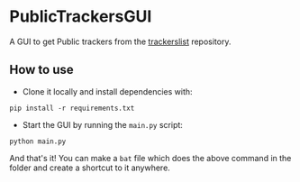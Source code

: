 # PublicTrackersGUI
A GUI to get Public trackers from the [trackerslist](https://github.com/ngosang/trackerslist) repository.

## How to use

* Clone it locally and install dependencies with:
```
pip install -r requirements.txt
```

* Start the GUI by running the `main.py` script:
```
python main.py
```

And that's it! You can make a `bat` file which does the above command in the folder and create a shortcut to it anywhere.
